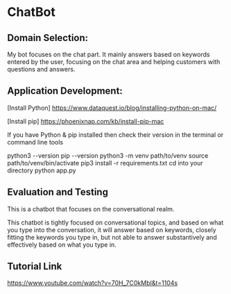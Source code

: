 # ChatBot

## Domain Selection:
My bot focuses on the chat part.
It mainly answers based on keywords entered by the user, focusing on the chat area and helping customers with questions and answers.


## Application Development:

[Install Python] https://www.dataquest.io/blog/installing-python-on-mac/

[Install pip] https://phoenixnap.com/kb/install-pip-mac

If you have Python & pip installed then check their version in the terminal or command line tools

python3 --version
pip --version
python3 -m venv path/to/venv
source path/to/venv/bin/activate
pip3 install -r requirements.txt
cd into your directory
python app.py



## Evaluation and Testing
This is a chatbot that focuses on the conversational realm.

This chatbot is tightly focused on conversational topics, and based on what you type into the conversation, it will answer based on keywords, closely fitting the keywords you type in, but not able to answer substantively and effectively based on what you type in.


## Tutorial Link
https://www.youtube.com/watch?v=70H_7C0kMbI&t=1104s
